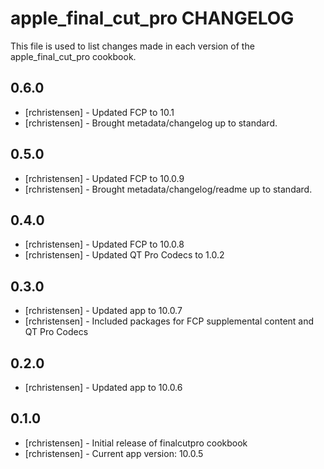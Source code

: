 apple_final_cut_pro CHANGELOG
===========================

This file is used to list changes made in each version of the apple_final_cut_pro cookbook.

0.6.0
-----
- [rchristensen] - Updated FCP to 10.1
- [rchristensen] - Brought metadata/changelog up to standard.

0.5.0
-----
- [rchristensen] - Updated FCP to 10.0.9
- [rchristensen] - Brought metadata/changelog/readme up to standard.

0.4.0
-----
- [rchristensen] - Updated FCP to 10.0.8
- [rchristensen] - Updated QT Pro Codecs to 1.0.2

0.3.0
-----
- [rchristensen] - Updated app to 10.0.7 
- [rchristensen] - Included packages for FCP supplemental content and QT Pro Codecs

0.2.0
-----
- [rchristensen] - Updated app to 10.0.6

0.1.0
-----
- [rchristensen] - Initial release of finalcutpro cookbook
- [rchristensen] - Current app version: 10.0.5
